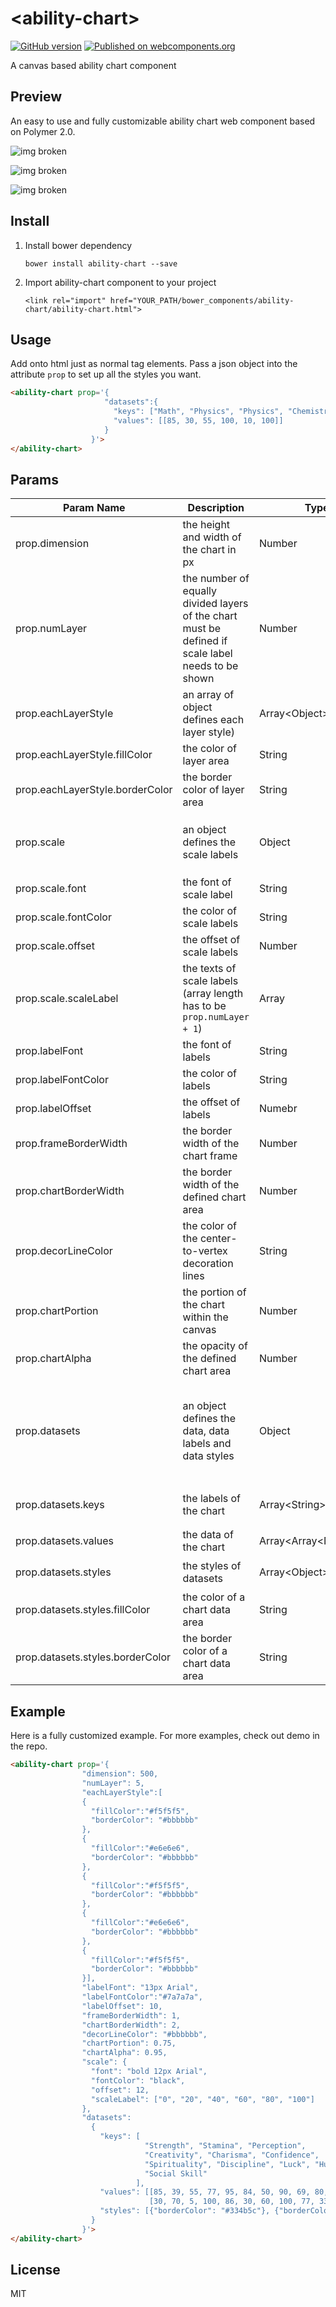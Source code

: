 # \<ability-chart\>
[![GitHub version](https://badge.fury.io/gh/yuanfux%2Fability-chart.svg)](https://badge.fury.io/gh/yuanfux%2Fability-chart)
[![Published on webcomponents.org](https://img.shields.io/badge/webcomponents.org-published-blue.svg)](https://www.webcomponents.org/element/yuanfux/ability-chart)

A canvas based ability chart component

## Preview
An easy to use and fully customizable ability chart web component based on Polymer 2.0.

![img broken](https://drive.google.com/uc?id=1L_M4znzFpRB2A066MWy2dC6cPHSSU9FG "ability-chart demo1")

![img broken](https://drive.google.com/uc?id=1ITUcJlZVAhYFMM1sHxdIieyQGE2fUS-Y "ability-chart demo2")

![img broken](https://drive.google.com/uc?id=18Iz7ylca5BpQ53UPM0I4wYWFenUaFXmW "ability-chart demo3")

## Install
1. Install bower dependency

   `bower install ability-chart --save`

2. Import ability-chart component to your project

   `<link rel="import" href="YOUR_PATH/bower_components/ability-chart/ability-chart.html">`

## Usage
Add onto html just as normal tag elements. Pass a json object into the attribute `prop` to set up all the styles you want.
<!--
```
<custom-element-demo>
  <template>
    <link rel="import" href="ability-chart.html">
    <next-code-block></next-code-block>
  </template>
</custom-element-demo>
```
-->
```html
<ability-chart prop='{
                     "datasets":{
                       "keys": ["Math", "Physics", "Physics", "Chemistry", "Chinese", "History"],
                       "values": [[85, 30, 55, 100, 10, 100]]
                     }
                  }'>
</ability-chart>
```
## Params

Param Name | Description | Type | Example | Default
--- | --- | --- | --- | ---
prop.dimension | the height and width of the chart in px | Number | `300` | `300`
prop.numLayer | the number of equally divided layers of the chart<br> must be defined if scale label needs to be shown | Number | `1`| `1`
prop.eachLayerStyle | an array of object defines each layer style)| Array&lt;Object&gt; | `[{"fillColor": "#bf0a0a", ""borderColor": "#207476""}]` | -
prop.eachLayerStyle.fillColor | the color of layer area | String | `"#d666c6"` | -
prop.eachLayerStyle.borderColor | the border color of layer area | String | `"#d666c6"` | -
prop.scale | an object defines the scale labels | Object |`"scale": {"font": "bold 12px Arial", "fontColor": "black", "offset": 12, "scaleLabel": ["0", "20", "40"]}` | -
prop.scale.font | the font of scale label | String | `"12px Arial"` | -
prop.scale.fontColor | the color of scale labels | String | `"#d666c6"` | -
prop.scale.offset | the offset of scale labels | Number | `5` | -
prop.scale.scaleLabel | the texts of scale labels (array length has to be `prop.numLayer + 1`)| Array<String> | `["0", "20", "40"]` | -
prop.labelFont | the font of labels | String | `"12px Arial"` | `"12px Arial"`
prop.labelFontColor | the color of labels | String | `"#d666c6"` | -
prop.labelOffset | the offset of labels | Numebr | `5` | -
prop.frameBorderWidth | the border width of the chart frame | Number | `1` | -
prop.chartBorderWidth | the border width of the defined chart area | Number | `1` | -
prop.decorLineColor | the color of the center-to-vertex decoration lines | String | `"#d666c6"` | -
prop.chartPortion | the portion of the chart within the canvas | Number | `0.85` | `0.85`
prop.chartAlpha | the opacity of the defined chart area | Number | `0.5` | -
prop.datasets | an object defines the data, data labels and data styles | Object |`"datasets": {"keys": ["Leadership", "Teamwork", "Management", "Visionary"], "values": [[79, 35, 55, 89]], "styles": [{"fillColor":"#ea9513", "borderColor": "#ea9513"}]}` | -
prop.datasets.keys | the labels of the chart | Array&lt;String&gt; | `["Leadership", "Teamwork", "Management", "Visionary"]` | -
prop.datasets.values | the data of the chart | Array&lt;Array&lt;Number&gt;&gt; | `[[79, 35, 55, 89]]` | -
prop.datasets.styles | the styles of datasets | Array&lt;Object&gt; | `[{"fillColor":"#ea9513", "borderColor": "#ea9513"}]` | -
prop.datasets.styles.fillColor | the color of a chart data area | String | `"#ea9513"` | -
prop.datasets.styles.borderColor | the border color of a chart data area | String | `"#ea9513"` | -

## Example
Here is a fully customized example. For more examples, check out demo in the repo.
```html
<ability-chart prop='{
                "dimension": 500,
                "numLayer": 5,
                "eachLayerStyle":[
                {
                  "fillColor":"#f5f5f5",
                  "borderColor": "#bbbbbb"
                },
                {
                  "fillColor":"#e6e6e6",
                  "borderColor": "#bbbbbb"
                },
                {
                  "fillColor":"#f5f5f5",
                  "borderColor": "#bbbbbb"
                },
                {
                  "fillColor":"#e6e6e6",
                  "borderColor": "#bbbbbb"
                },
                {
                  "fillColor":"#f5f5f5",
                  "borderColor": "#bbbbbb"
                }],
                "labelFont": "13px Arial",
                "labelFontColor":"#7a7a7a",
                "labelOffset": 10,
                "frameBorderWidth": 1,
                "chartBorderWidth": 2,
                "decorLineColor": "#bbbbbb",
                "chartPortion": 0.75,
                "chartAlpha": 0.95,
                "scale": {
                  "font": "bold 12px Arial",
                  "fontColor": "black",
                  "offset": 12,
                  "scaleLabel": ["0", "20", "40", "60", "80", "100"]
                },
                "datasets":
                  {
                    "keys": [
                              "Strength", "Stamina", "Perception",
                              "Creativity", "Charisma", "Confidence",
                              "Spirituality", "Discipline", "Luck", "Humor",
                              "Social Skill"
                            ],
                    "values": [[85, 39, 55, 77, 95, 84, 50, 90, 69, 80, 30],
                               [30, 70, 5, 100, 86, 30, 60, 100, 77, 33, 18]],
                    "styles": [{"borderColor": "#334b5c"}, {"borderColor": "#d53c37"}]
                  }
                }'>
</ability-chart>
```
## License
MIT
